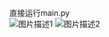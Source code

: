 直接运行main.py<br>
![图片描述1](https://github.com/zhangqian6/picture-bed/blob/main/20240102190109.png)
![图片描述2](https://github.com/zhangqian6/picture-bed/blob/main/20240102190129.png)


